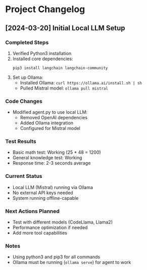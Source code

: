 # Project Changelog

## [2024-03-20] Initial Local LLM Setup

### Completed Steps
1. Verified Python3 installation
2. Installed core dependencies:
   ```
   pip3 install langchain langchain-community
   ```
3. Set up Ollama:
   - Installed Ollama: `curl https://ollama.ai/install.sh | sh`
   - Pulled Mistral model: `ollama pull mistral`

### Code Changes
- Modified agent.py to use local LLM:
  - Removed OpenAI dependencies
  - Added Ollama integration
  - Configured for Mistral model

### Test Results
- Basic math test: Working (25 * 48 = 1200)
- General knowledge test: Working
- Response time: 2-3 seconds average

### Current Status
- Local LLM (Mistral) running via Ollama
- No external API keys needed
- System running offline-capable

### Next Actions Planned
- Test with different models (CodeLlama, Llama2)
- Performance optimization if needed
- Add more tool capabilities

### Notes
- Using python3 and pip3 for all commands
- Ollama must be running (`ollama serve`) for agent to work
